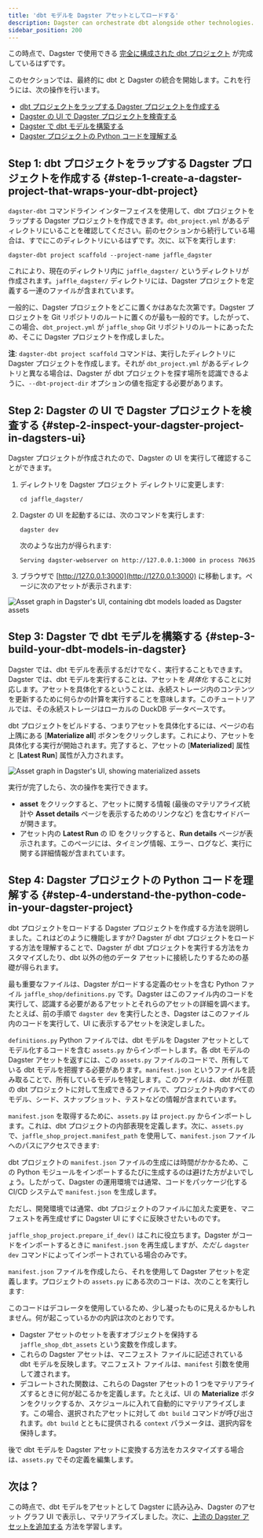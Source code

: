 ```yaml
---
title: 'dbt モデルを Dagster アセットとしてロードする'
description: Dagster can orchestrate dbt alongside other technologies.
sidebar_position: 200
---
```


この時点で、Dagster で使用できる [完全に構成された dbt プロジェクト](/integrations/libraries/dbt/using-dbt-with-dagster/set-up-dbt-project) が完成しているはずです。

このセクションでは、最終的に dbt と Dagster の統合を開始します。これを行うには、次の操作を行います。

- [dbt プロジェクトをラップする Dagster プロジェクトを作成する](#step-1-create-a-dagster-project-that-wraps-your-dbt-project)
- [Dagster の UI で Dagster プロジェクトを検査する](#step-2-inspect-your-dagster-project-in-dagsters-ui)
- [Dagster で dbt モデルを構築する](#step-3-build-your-dbt-models-in-dagster)
- [Dagster プロジェクトの Python コードを理解する](#step-4-understand-the-python-code-in-your-dagster-project)

## Step 1: dbt プロジェクトをラップする Dagster プロジェクトを作成する {#step-1-create-a-dagster-project-that-wraps-your-dbt-project}

`dagster-dbt` コマンドライン インターフェイスを使用して、dbt プロジェクトをラップする Dagster プロジェクトを作成できます。`dbt_project.yml` があるディレクトリにいることを確認してください。前のセクションから続行している場合は、すでにこのディレクトリにいるはずです。次に、以下を実行します:

```shell
dagster-dbt project scaffold --project-name jaffle_dagster
```

これにより、現在のディレクトリ内に `jaffle_dagster/` というディレクトリが作成されます。`jaffle_dagster/` ディレクトリには、Dagster プロジェクトを定義する一連のファイルが含まれています。

一般的に、Dagster プロジェクトをどこに置くかはあなた次第です。Dagster プロジェクトを Git リポジトリのルートに置くのが最も一般的です。したがって、この場合、`dbt_project.yml` が `jaffle_shop` Git リポジトリのルートにあったため、そこに Dagster プロジェクトを作成しました。

**注**: `dagster-dbt project scaffold` コマンドは、実行したディレクトリに Dagster プロジェクトを作成します。それが `dbt_project.yml` があるディレクトリと異なる場合は、Dagster が dbt プロジェクトを探す場所を認識できるように、`--dbt-project-dir` オプションの値を指定する必要があります。

## Step 2: Dagster の UI で Dagster プロジェクトを検査する {#step-2-inspect-your-dagster-project-in-dagsters-ui}

Dagster プロジェクトが作成されたので、Dagster の UI を実行して確認することができます。

1. ディレクトリを Dagster プロジェクト ディレクトリに変更します:

   ```shell
   cd jaffle_dagster/
   ```

2. Dagster の UI を起動するには、次のコマンドを実行します:

   ```shell
   dagster dev
   ```

   次のような出力が得られます:

   ```shell
   Serving dagster-webserver on http://127.0.0.1:3000 in process 70635
   ```

3. ブラウザで [http://127.0.0.1:3000](http://127.0.0.1:3000) に移動します。ページに次のアセットが表示されます:

![Asset graph in Dagster's UI, containing dbt models loaded as Dagster assets](/images/integrations/dbt/using-dbt-with-dagster/load-dbt-models/asset-graph.png)

## Step 3: Dagster で dbt モデルを構築する {#step-3-build-your-dbt-models-in-dagster}

Dagster では、dbt モデルを表示するだけでなく、実行することもできます。Dagster では、dbt モデルを実行することは、アセットを _具体化_ することに対応します。アセットを具体化するということは、永続ストレージ内のコンテンツを更新するために何らかの計算を実行することを意味します。このチュートリアルでは、その永続ストレージはローカルの DuckDB データベースです。

dbt プロジェクトをビルドする、つまりアセットを具体化するには、ページの右上隅にある [**Materialize all**] ボタンをクリックします。これにより、アセットを具体化する実行が開始されます。完了すると、アセットの [**Materialized**] 属性と [**Latest Run**] 属性が入力されます。

![Asset graph in Dagster's UI, showing materialized assets](/images/integrations/dbt/using-dbt-with-dagster/load-dbt-models/asset-graph-materialized.png)

実行が完了したら、次の操作を実行できます。

- **asset** をクリックすると、アセットに関する情報 (最後のマテリアライズ統計や **Asset details** ページを表示するためのリンクなど) を含むサイドバーが開きます。
- アセット内の **Latest Run** の ID をクリックすると、**Run details** ページが表示されます。このページには、タイミング情報、エラー、ログなど、実行に関する詳細情報が含まれています。

## Step 4: Dagster プロジェクトの Python コードを理解する {#step-4-understand-the-python-code-in-your-dagster-project}

dbt プロジェクトをロードする Dagster プロジェクトを作成する方法を説明しました。これはどのように機能しますか? Dagster が dbt プロジェクトをロードする方法を理解することで、Dagster が dbt プロジェクトを実行する方法をカスタマイズしたり、dbt 以外の他のデータ アセットに接続したりするための基礎が得られます。

最も重要なファイルは、Dagster がロードする定義のセットを含む Python ファイル `jaffle_shop/definitions.py` です。Dagster はこのファイル内のコードを実行して、認識する必要があるアセットとそれらのアセットの詳細を調べます。たとえば、前の手順で `dagster dev` を実行したとき、Dagster はこのファイル内のコードを実行して、UI に表示するアセットを決定しました。

`definitions.py` Python ファイルでは、dbt モデルを Dagster アセットとしてモデル化するコードを含む `assets.py` からインポートします。各 dbt モデルの Dagster アセットを返すには、この `assets.py` ファイルのコードで、所有している dbt モデルを把握する必要があります。`manifest.json` というファイルを読み取ることで、所有しているモデルを特定します。このファイルは、dbt が任意の dbt プロジェクトに対して生成できるファイルで、プロジェクト内のすべてのモデル、シード、スナップショット、テストなどの情報が含まれています。

`manifest.json` を取得するために、`assets.py` は `project.py` からインポートします。これは、dbt プロジェクトの内部表現を定義します。次に、`assets.py` で、`jaffle_shop_project.manifest_path` を使用して、`manifest.json` ファイルへのパスにアクセスできます:

<CodeExample
  path="docs_snippets/docs_snippets/integrations/dbt/tutorial/load_dbt_models/project.py"
  startAfter="start_load_project"
  endBefore="end_load_project"
/>

dbt プロジェクトの `manifest.json` ファイルの生成には時間がかかるため、この Python モジュールをインポートするたびに生成するのは避けた方がよいでしょう。したがって、Dagster の運用環境では通常、コードをパッケージ化する CI/CD システムで `manifest.json` を生成します。

ただし、開発環境では通常、dbt プロジェクトのファイルに加えた変更を、マニフェストを再生成せずに Dagster UI にすぐに反映させたいものです。

`jaffle_shop_project.prepare_if_dev()` はこれに役立ちます。Dagster がコードをインポートするときに `manifest.json` を再生成しますが、_ただし_ `dagster dev` コマンドによってインポートされている場合のみです。

`manifest.json` ファイルを作成したら、それを使用して Dagster アセットを定義します。プロジェクトの `assets.py` にある次のコードは、次のことを実行します:

<CodeExample
  path="docs_snippets/docs_snippets/integrations/dbt/tutorial/load_dbt_models/assets.py"
  startAfter="start_dbt_assets"
  endBefore="end_dbt_assets"
/>

このコードはデコレータを使用しているため、少し凝ったものに見えるかもしれません。何が起こっているかの内訳は次のとおりです。

- Dagster アセットのセットを表すオブジェクトを保持する `jaffle_shop_dbt_assets` という変数を作成します。
- これらの Dagster アセットは、マニフェスト ファイルに記述されている dbt モデルを反映します。マニフェスト ファイルは、`manifest` 引数を使用して渡されます。
- デコレートされた関数は、これらの Dagster アセットの 1 つをマテリアライズするときに何が起こるかを定義します。たとえば、UI の **Materialize** ボタンをクリックするか、スケジュールに入れて自動的にマテリアライズします。この場合、選択されたアセットに対して `dbt build` コマンドが呼び出されます。`dbt build` とともに提供される `context` パラメータは、選択内容を保持します。

後で dbt モデルを Dagster アセットに変換する方法をカスタマイズする場合は、`assets.py` でその定義を編集します。

## 次は？

この時点で、dbt モデルをアセットとして Dagster に読み込み、Dagster のアセット グラフ UI で表示し、マテリアライズしました。次に、[上流の Dagster アセットを追加する](/integrations/libraries/dbt/using-dbt-with-dagster/upstream-assets) 方法を学習します。
